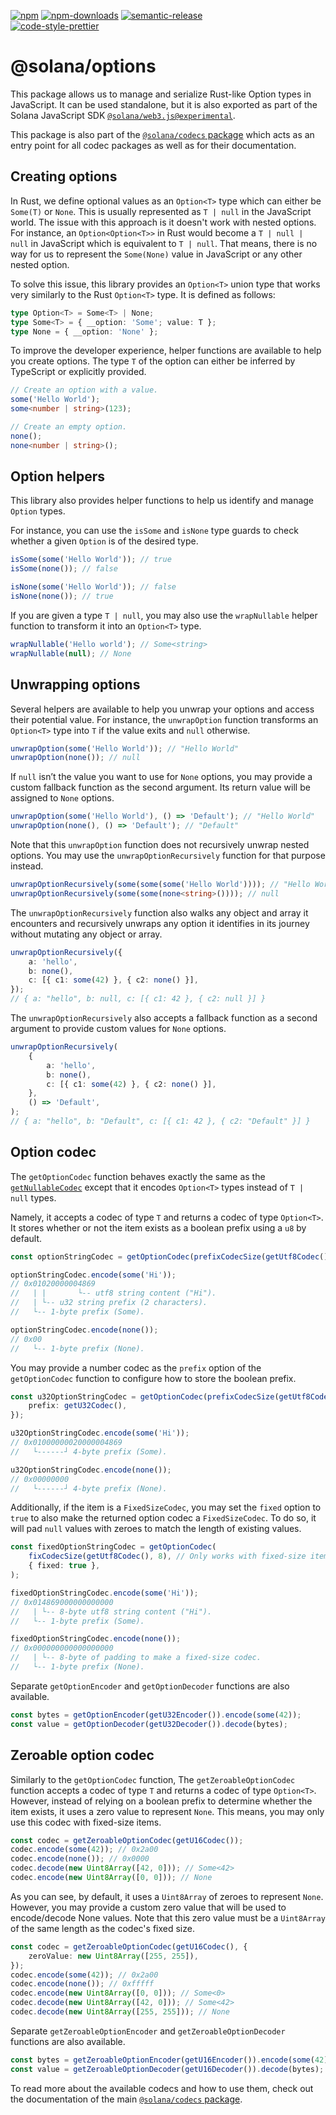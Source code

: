 [![npm][npm-image]][npm-url]
[![npm-downloads][npm-downloads-image]][npm-url]
[![semantic-release][semantic-release-image]][semantic-release-url]
<br />
[![code-style-prettier][code-style-prettier-image]][code-style-prettier-url]

[code-style-prettier-image]: https://img.shields.io/badge/code_style-prettier-ff69b4.svg?style=flat-square
[code-style-prettier-url]: https://github.com/prettier/prettier
[npm-downloads-image]: https://img.shields.io/npm/dm/@solana/options/experimental.svg?style=flat
[npm-image]: https://img.shields.io/npm/v/@solana/options/experimental.svg?style=flat
[npm-url]: https://www.npmjs.com/package/@solana/options/v/experimental
[semantic-release-image]: https://img.shields.io/badge/%20%20%F0%9F%93%A6%F0%9F%9A%80-semantic--release-e10079.svg
[semantic-release-url]: https://github.com/semantic-release/semantic-release

# @solana/options

This package allows us to manage and serialize Rust-like Option types in JavaScript. It can be used standalone, but it is also exported as part of the Solana JavaScript SDK [`@solana/web3.js@experimental`](https://github.com/solana-labs/solana-web3.js/tree/master/packages/library).

This package is also part of the [`@solana/codecs` package](https://github.com/solana-labs/solana-web3.js/tree/master/packages/codecs) which acts as an entry point for all codec packages as well as for their documentation.

## Creating options

In Rust, we define optional values as an `Option<T>` type which can either be `Some(T)` or `None`. This is usually represented as `T | null` in the JavaScript world. The issue with this approach is it doesn't work with nested options. For instance, an `Option<Option<T>>` in Rust would become a `T | null | null` in JavaScript which is equivalent to `T | null`. That means, there is no way for us to represent the `Some(None)` value in JavaScript or any other nested option.

To solve this issue, this library provides an `Option<T>` union type that works very similarly to the Rust `Option<T>` type. It is defined as follows:

```ts
type Option<T> = Some<T> | None;
type Some<T> = { __option: 'Some'; value: T };
type None = { __option: 'None' };
```

To improve the developer experience, helper functions are available to help you create options. The type `T` of the option can either be inferred by TypeScript or explicitly provided.

```ts
// Create an option with a value.
some('Hello World');
some<number | string>(123);

// Create an empty option.
none();
none<number | string>();
```

## Option helpers

This library also provides helper functions to help us identify and manage `Option` types.

For instance, you can use the `isSome` and `isNone` type guards to check whether a given `Option` is of the desired type.

```ts
isSome(some('Hello World')); // true
isSome(none()); // false

isNone(some('Hello World')); // false
isNone(none()); // true
```

If you are given a type `T | null`, you may also use the `wrapNullable` helper function to transform it into an `Option<T>` type.

```ts
wrapNullable('Hello world'); // Some<string>
wrapNullable(null); // None
```

## Unwrapping options

Several helpers are available to help you unwrap your options and access their potential value. For instance, the `unwrapOption` function transforms an `Option<T>` type into `T` if the value exits and `null` otherwise.

```ts
unwrapOption(some('Hello World')); // "Hello World"
unwrapOption(none()); // null
```

If `null` isn’t the value you want to use for `None` options, you may provide a custom fallback function as the second argument. Its return value will be assigned to `None` options.

```ts
unwrapOption(some('Hello World'), () => 'Default'); // "Hello World"
unwrapOption(none(), () => 'Default'); // "Default"
```

Note that this `unwrapOption` function does not recursively unwrap nested options. You may use the `unwrapOptionRecursively` function for that purpose instead.

```ts
unwrapOptionRecursively(some(some(some('Hello World')))); // "Hello World"
unwrapOptionRecursively(some(some(none<string>()))); // null
```

The `unwrapOptionRecursively` function also walks any object and array it encounters and recursively unwraps any option it identifies in its journey without mutating any object or array.

```ts
unwrapOptionRecursively({
    a: 'hello',
    b: none(),
    c: [{ c1: some(42) }, { c2: none() }],
});
// { a: "hello", b: null, c: [{ c1: 42 }, { c2: null }] }
```

The `unwrapOptionRecursively` also accepts a fallback function as a second argument to provide custom values for `None` options.

```ts
unwrapOptionRecursively(
    {
        a: 'hello',
        b: none(),
        c: [{ c1: some(42) }, { c2: none() }],
    },
    () => 'Default',
);
// { a: "hello", b: "Default", c: [{ c1: 42 }, { c2: "Default" }] }
```

## Option codec

The `getOptionCodec` function behaves exactly the same as the [`getNullableCodec`](https://github.com/solana-labs/solana-web3.js/tree/master/packages/codecs-data-structures#nullable-codec) except that it encodes `Option<T>` types instead of `T | null` types.

Namely, it accepts a codec of type `T` and returns a codec of type `Option<T>`. It stores whether or not the item exists as a boolean prefix using a `u8` by default.

```ts
const optionStringCodec = getOptionCodec(prefixCodecSize(getUtf8Codec(), getU32Codec()));

optionStringCodec.encode(some('Hi'));
// 0x01020000004869
//   | |       └-- utf8 string content ("Hi").
//   | └-- u32 string prefix (2 characters).
//   └-- 1-byte prefix (Some).

optionStringCodec.encode(none());
// 0x00
//   └-- 1-byte prefix (None).
```

You may provide a number codec as the `prefix` option of the `getOptionCodec` function to configure how to store the boolean prefix.

```ts
const u32OptionStringCodec = getOptionCodec(prefixCodecSize(getUtf8Codec(), getU32Codec()), {
    prefix: getU32Codec(),
});

u32OptionStringCodec.encode(some('Hi'));
// 0x01000000020000004869
//   └------┘ 4-byte prefix (Some).

u32OptionStringCodec.encode(none());
// 0x00000000
//   └------┘ 4-byte prefix (None).
```

Additionally, if the item is a `FixedSizeCodec`, you may set the `fixed` option to `true` to also make the returned option codec a `FixedSizeCodec`. To do so, it will pad `null` values with zeroes to match the length of existing values.

```ts
const fixedOptionStringCodec = getOptionCodec(
    fixCodecSize(getUtf8Codec(), 8), // Only works with fixed-size items.
    { fixed: true },
);

fixedOptionStringCodec.encode(some('Hi'));
// 0x014869000000000000
//   | └-- 8-byte utf8 string content ("Hi").
//   └-- 1-byte prefix (Some).

fixedOptionStringCodec.encode(none());
// 0x000000000000000000
//   | └-- 8-byte of padding to make a fixed-size codec.
//   └-- 1-byte prefix (None).
```

Separate `getOptionEncoder` and `getOptionDecoder` functions are also available.

```ts
const bytes = getOptionEncoder(getU32Encoder()).encode(some(42));
const value = getOptionDecoder(getU32Decoder()).decode(bytes);
```

## Zeroable option codec

Similarly to the `getOptionCodec` function, The `getZeroableOptionCodec` function accepts a codec of type `T` and returns a codec of type `Option<T>`. However, instead of relying on a boolean prefix to determine whether the item exists, it uses a zero value to represent `None`. This means, you may only use this codec with fixed-size items.

```ts
const codec = getZeroableOptionCodec(getU16Codec());
codec.encode(some(42)); // 0x2a00
codec.encode(none()); // 0x0000
codec.decode(new Uint8Array([42, 0])); // Some<42>
codec.encode(new Uint8Array([0, 0])); // None
```

As you can see, by default, it uses a `Uint8Array` of zeroes to represent `None`. However, you may provide a custom zero value that will be used to encode/decode None values. Note that this zero value must be a `Uint8Array` of the same length as the codec's fixed size.

```ts
const codec = getZeroableOptionCodec(getU16Codec(), {
    zeroValue: new Uint8Array([255, 255]),
});
codec.encode(some(42)); // 0x2a00
codec.encode(none()); // 0xfffff
codec.encode(new Uint8Array([0, 0])); // Some<0>
codec.decode(new Uint8Array([42, 0])); // Some<42>
codec.decode(new Uint8Array([255, 255])); // None
```

Separate `getZeroableOptionEncoder` and `getZeroableOptionDecoder` functions are also available.

```ts
const bytes = getZeroableOptionEncoder(getU16Encoder()).encode(some(42));
const value = getZeroableOptionDecoder(getU16Decoder()).decode(bytes);
```

To read more about the available codecs and how to use them, check out the documentation of the main [`@solana/codecs` package](https://github.com/solana-labs/solana-web3.js/tree/master/packages/codecs).
